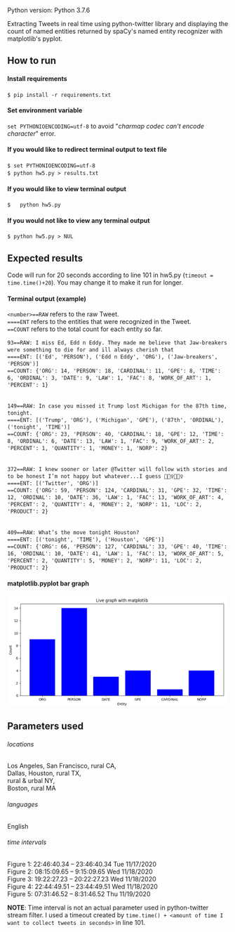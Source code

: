 Python version: Python 3.7.6  

Extracting Tweets in real time using python-twitter library and displaying the count of named entities returned by spaCy's named entity recognizer with matplotlib's pyplot. 

## How to run
#### Install requirements  
`$ pip install -r requirements.txt`
#### Set environment variable
`set PYTHONIOENCODING=utf-8` to avoid "<i>charmap codec can't encode character</i>" error.   
#### If you would like to redirect terminal output to text file
`$ set PYTHONIOENCODING=utf-8`  
`$ python hw5.py > results.txt`  
#### If you would like to view terminal output
`$	 python hw5.py`
#### If you would not like to view any terminal output
`$ python hw5.py > NUL`
## Expected results
Code will run for 20 seconds according to line 101 in hw5.py (`timeout = time.time()+20`). You may change it to make it run for longer.  
#### Terminal output (example)  
`<number>==RAW` refers to the raw Tweet.  
`====ENT` refers to the entities that were recognized in the Tweet.  
`==COUNT` refers to the total count for each entity so far.  
```
93==RAW: I miss Ed, Edd n Eddy. They made me believe that Jaw-breakers were something to die for and ill always cherish that
====ENT: [('Ed', 'PERSON'), ('Edd n Eddy', 'ORG'), ('Jaw-breakers', 'PERSON')]
==COUNT: {'ORG': 14, 'PERSON': 18, 'CARDINAL': 11, 'GPE': 8, 'TIME': 6, 'ORDINAL': 3, 'DATE': 9, 'LAW': 1, 'FAC': 8, 'WORK_OF_ART': 1, 'PERCENT': 1}


149==RAW: In case you missed it Trump lost Michigan for the 87th time, tonight.
====ENT: [('Trump', 'ORG'), ('Michigan', 'GPE'), ('87th', 'ORDINAL'), ('tonight', 'TIME')]
==COUNT: {'ORG': 23, 'PERSON': 40, 'CARDINAL': 18, 'GPE': 12, 'TIME': 8, 'ORDINAL': 6, 'DATE': 13, 'LAW': 1, 'FAC': 9, 'WORK_OF_ART': 2, 'PERCENT': 1, 'QUANTITY': 1, 'MONEY': 1, 'NORP': 2}


372==RAW: I knew sooner or later @Twitter will follow with stories and to be honest I’m not happy but whatever...I guess 🤦🏻‍♀️🤷🏻‍♀️
====ENT: [('Twitter', 'ORG')]
==COUNT: {'ORG': 59, 'PERSON': 124, 'CARDINAL': 31, 'GPE': 32, 'TIME': 12, 'ORDINAL': 10, 'DATE': 36, 'LAW': 1, 'FAC': 13, 'WORK_OF_ART': 4, 'PERCENT': 2, 'QUANTITY': 4, 'MONEY': 2, 'NORP': 11, 'LOC': 2, 'PRODUCT': 2}


409==RAW: What’s the move tonight Houston?
====ENT: [('tonight', 'TIME'), ('Houston', 'GPE')]
==COUNT: {'ORG': 66, 'PERSON': 127, 'CARDINAL': 33, 'GPE': 40, 'TIME': 16, 'ORDINAL': 10, 'DATE': 41, 'LAW': 1, 'FAC': 13, 'WORK_OF_ART': 5, 'PERCENT': 2, 'QUANTITY': 5, 'MONEY': 2, 'NORP': 11, 'LOC': 2, 'PRODUCT': 2}
```
#### matplotlib.pyplot bar graph
![matplotlib graph](https://github.com/djm160830/twt-txt-analysis/blob/master/bar_graph.png)

## Parameters used
###### locations  
Los Angeles, San Francisco, rural CA,  
Dallas, Houston, rural TX,  
rural & urbal NY,  
Boston, rural MA
###### languages
English
###### time intervals
Figure 1: 22:46:40.34 – 23:46:40.34 Tue 11/17/2020  
Figure 2: 08:15:09.65 – 9:15:09.65 Wed 11/18/2020  
Figure 3: 19:22:27.23 – 20:22:27.23 Wed 11/18/2020  
Figure 4: 22:44:49.51 – 23:44:49.51 Wed 11/18/2020  
Figure 5: 07:31:46.52 – 8:31:46.52 Thu 11/19/2020  
  
**NOTE**: Time interval is not an actual parameter used in python-twitter stream filter. I used a timeout created by `time.time() + <amount of time I want to collect tweets in seconds>` in line 101. 


